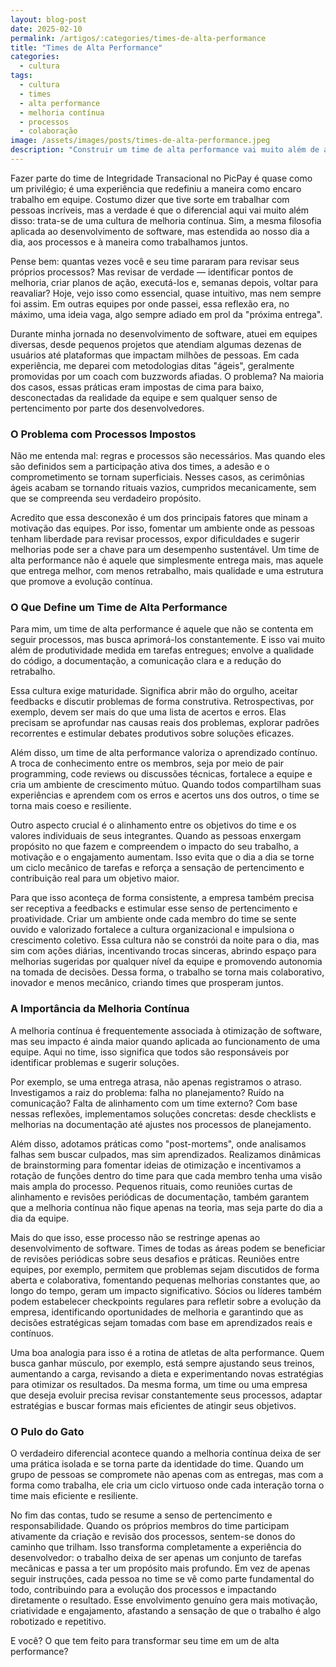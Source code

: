 ```yaml
---
layout: blog-post
date: 2025-02-10
permalink: /artigos/:categories/times-de-alta-performance
title: "Times de Alta Performance"
categories:
  - cultura
tags:
  - cultura
  - times
  - alta performance
  - melhoria contínua
  - processos
  - colaboração
image: /assets/images/posts/times-de-alta-performance.jpeg
description: "Construir um time de alta performance vai muito além de adotar metodologias ou seguir processos predefinidos. Trata-se de criar uma cultura onde a melhoria contínua não seja apenas um conceito abstrato, mas uma prática diária. No PicPay, fazer parte do time de Integridade Transacional me mostrou na prática como essa mentalidade transforma não apenas a eficiência das entregas, mas também o engajamento e a motivação da equipe. Neste artigo, compartilho aprendizados sobre como revisar processos, fomentar autonomia e tornar o trabalho mais colaborativo, evitando que a rotina se torne apenas um ciclo mecânico de tarefas."
---
```


Fazer parte do time de Integridade Transacional no PicPay é quase como um privilégio; é uma experiência que redefiniu a
maneira como encaro trabalho em equipe. Costumo dizer que tive sorte em trabalhar com pessoas incríveis, mas a verdade é
que o diferencial aqui vai muito além disso: trata-se de uma cultura de melhoria contínua. Sim, a mesma filosofia
aplicada ao desenvolvimento de software, mas estendida ao nosso dia a dia, aos processos e à maneira como trabalhamos
juntos.

Pense bem: quantas vezes você e seu time pararam para revisar seus próprios processos? Mas revisar de verdade —
identificar pontos de melhoria, criar planos de ação, executá-los e, semanas depois, voltar para reavaliar? Hoje, vejo
isso como essencial, quase intuitivo, mas nem sempre foi assim. Em outras equipes por onde passei, essa reflexão era, no
máximo, uma ideia vaga, algo sempre adiado em prol da "próxima entrega".

Durante minha jornada no desenvolvimento de software, atuei em equipes diversas, desde pequenos projetos que atendiam
algumas dezenas de usuários até plataformas que impactam milhões de pessoas. Em cada experiência, me deparei com
metodologias ditas "ágeis", geralmente promovidas por um coach com buzzwords afiadas. O problema? Na maioria dos casos,
essas práticas eram impostas de cima para baixo, desconectadas da realidade da equipe e sem qualquer senso de
pertencimento por parte dos desenvolvedores.

### O Problema com Processos Impostos

Não me entenda mal: regras e processos são necessários. Mas quando eles são definidos sem a participação ativa dos
times, a adesão e o comprometimento se tornam superficiais. Nesses casos, as cerimônias ágeis acabam se tornando rituais
vazios, cumpridos mecanicamente, sem que se compreenda seu verdadeiro propósito.

Acredito que essa desconexão é um dos principais fatores que minam a motivação das equipes. Por isso, fomentar um
ambiente onde as pessoas tenham liberdade para revisar processos, expor dificuldades e sugerir melhorias pode ser a
chave para um desempenho sustentável. Um time de alta performance não é aquele que simplesmente entrega mais, mas aquele
que entrega melhor, com menos retrabalho, mais qualidade e uma estrutura que promove a evolução contínua.

### O Que Define um Time de Alta Performance

Para mim, um time de alta performance é aquele que não se contenta em seguir processos, mas busca aprimorá-los
constantemente. E isso vai muito além de produtividade medida em tarefas entregues; envolve a qualidade do código, a
documentação, a comunicação clara e a redução do retrabalho.

Essa cultura exige maturidade. Significa abrir mão do orgulho, aceitar feedbacks e discutir problemas de forma
construtiva. Retrospectivas, por exemplo, devem ser mais do que uma lista de acertos e erros. Elas precisam se
aprofundar nas causas reais dos problemas, explorar padrões recorrentes e estimular debates produtivos sobre soluções
eficazes.

Além disso, um time de alta performance valoriza o aprendizado contínuo. A troca de conhecimento entre os membros, seja
por meio de pair programming, code reviews ou discussões técnicas, fortalece a equipe e cria um ambiente de crescimento
mútuo. Quando todos compartilham suas experiências e aprendem com os erros e acertos uns dos outros, o time se torna
mais coeso e resiliente.

Outro aspecto crucial é o alinhamento entre os objetivos do time e os valores individuais de seus integrantes. Quando as
pessoas enxergam propósito no que fazem e compreendem o impacto do seu trabalho, a motivação e o engajamento aumentam.
Isso evita que o dia a dia se torne um ciclo mecânico de tarefas e reforça a sensação de pertencimento e contribuição
real para um objetivo maior.

Para que isso aconteça de forma consistente, a empresa também precisa ser receptiva a feedbacks e estimular esse senso
de pertencimento e proatividade. Criar um ambiente onde cada membro do time se sente ouvido e valorizado fortalece a
cultura organizacional e impulsiona o crescimento coletivo. Essa cultura não se constrói da noite para o dia, mas sim
com ações diárias, incentivando trocas sinceras, abrindo espaço para melhorias sugeridas por qualquer nível da equipe e
promovendo autonomia na tomada de decisões. Dessa forma, o trabalho se torna mais colaborativo, inovador e menos
mecânico, criando times que prosperam juntos.

### A Importância da Melhoria Contínua

A melhoria contínua é frequentemente associada à otimização de software, mas seu impacto é ainda maior quando aplicada
ao funcionamento de uma equipe. Aqui no time, isso significa que todos são responsáveis por identificar problemas e
sugerir soluções.

Por exemplo, se uma entrega atrasa, não apenas registramos o atraso. Investigamos a raiz do problema: falha no
planejamento? Ruído na comunicação? Falta de alinhamento com um time externo? Com base nessas reflexões, implementamos
soluções concretas: desde checklists e melhorias na documentação até ajustes nos processos de planejamento.

Além disso, adotamos práticas como "post-mortems", onde analisamos falhas sem buscar culpados, mas sim aprendizados.
Realizamos dinâmicas de brainstorming para fomentar ideias de otimização e incentivamos a rotação de funções dentro do
time para que cada membro tenha uma visão mais ampla do processo. Pequenos rituais, como reuniões curtas de alinhamento
e revisões periódicas de documentação, também garantem que a melhoria contínua não fique apenas na teoria, mas seja
parte do dia a dia da equipe.

Mais do que isso, esse processo não se restringe apenas ao desenvolvimento de software. Times de todas as áreas podem se
beneficiar de revisões periódicas sobre seus desafios e práticas. Reuniões entre equipes, por exemplo, permitem que
problemas sejam discutidos de forma aberta e colaborativa, fomentando pequenas melhorias constantes que, ao longo do
tempo, geram um impacto significativo. Sócios ou líderes também podem estabelecer checkpoints regulares para refletir
sobre a evolução da empresa, identificando oportunidades de melhoria e garantindo que as decisões estratégicas sejam
tomadas com base em aprendizados reais e contínuos.

Uma boa analogia para isso é a rotina de atletas de alta performance. Quem busca ganhar músculo, por exemplo, está
sempre ajustando seus treinos, aumentando a carga, revisando a dieta e experimentando novas estratégias para otimizar os
resultados. Da mesma forma, um time ou uma empresa que deseja evoluir precisa revisar constantemente seus processos,
adaptar estratégias e buscar formas mais eficientes de atingir seus objetivos.

### O Pulo do Gato

O verdadeiro diferencial acontece quando a melhoria contínua deixa de ser uma prática isolada e se torna parte da
identidade do time. Quando um grupo de pessoas se compromete não apenas com as entregas, mas com a forma como trabalha,
ele cria um ciclo virtuoso onde cada interação torna o time mais eficiente e resiliente.

No fim das contas, tudo se resume a senso de pertencimento e responsabilidade. Quando os próprios membros do time
participam ativamente da criação e revisão dos processos, sentem-se donos do caminho que trilham. Isso transforma
completamente a experiência do desenvolvedor: o trabalho deixa de ser apenas um conjunto de tarefas mecânicas e passa a
ter um propósito mais profundo. Em vez de apenas seguir instruções, cada pessoa no time se vê como parte fundamental do
todo, contribuindo para a evolução dos processos e impactando diretamente o resultado. Esse envolvimento genuíno
gera mais motivação, criatividade e engajamento, afastando a sensação de que o trabalho é algo robotizado e repetitivo.

E você? O que tem feito para transformar seu time em um de alta performance?

